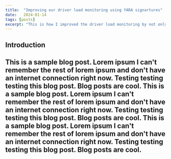 ```yaml
---
title:  "Improving our driver load monitoring using YARA signartures"
date:   2024-01-14
tags: [posts]
excerpt: "This is how I improved the driver load monitoring by not only comparing file hashes but also using YARA signatures to sign specific parts of vulnerable drivers"
---
```

Introduction
---
This is a sample blog post. Lorem ipsum I can't remember the rest of lorem ipsum and don't have an internet connection right now. Testing testing testing this blog post. Blog posts are cool.
This is a sample blog post. Lorem ipsum I can't remember the rest of lorem ipsum and don't have an internet connection right now. Testing testing testing this blog post. Blog posts are cool.
This is a sample blog post. Lorem ipsum I can't remember the rest of lorem ipsum and don't have an internet connection right now. Testing testing testing this blog post. Blog posts are cool.
---
 
